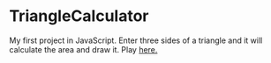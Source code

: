 # TriangleCalculator
My first project in JavaScript. Enter three sides of a triangle and it will calculate the area and draw it.
Play [here.](https://dl.dropboxusercontent.com/u/222607174/triangle_calculator/index.html)
